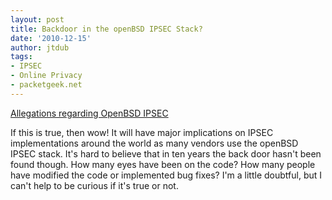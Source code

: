 ```yaml
---
layout: post
title: Backdoor in the openBSD IPSEC Stack?
date: '2010-12-15'
author: jtdub
tags:
- IPSEC
- Online Privacy
- packetgeek.net
---
```


[Allegations regarding OpenBSD IPSEC](http://marc.info/?l=openbsd-tech&amp;m=129236621626462&amp;w=2)

If this is true, then wow! It will have major implications on IPSEC implementations around the world as many vendors use the openBSD IPSEC stack. It's hard to believe that in ten years the back door hasn't been found though. How many eyes have been on the code? How many people have modified the code or implemented bug fixes? I'm a little doubtful, but I can't help to be curious if it's true or not.
